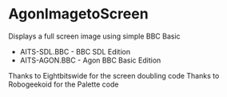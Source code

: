 # AgonImagetoScreen #
Displays a full screen image using simple BBC Basic

- AITS-SDL.BBC - BBC SDL Edition
- AITS-AGON.BBC - Agon BBC Basic Edition

Thanks to Eightbitswide for the screen doubling code
Thanks to Robogeekoid for the Palette code
